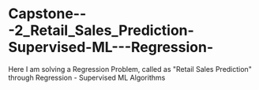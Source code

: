 # Capstone---2_Retail_Sales_Prediction-Supervised-ML---Regression-
Here I am solving a Regression Problem, called as "Retail Sales Prediction" through Regression - Supervised ML Algorithms
